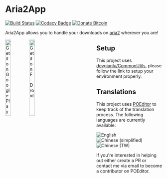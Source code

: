 # Aria2App
[![Build Status](https://travis-ci.com/devgianlu/Aria2App.svg?branch=master)](https://travis-ci.com/devgianlu/Aria2App)
[![Codacy Badge](https://api.codacy.com/project/badge/Grade/114416a87cef4df8b99565f029711869)](https://www.codacy.com/manual/devgianlu/Aria2App?utm_source=github.com&amp;utm_medium=referral&amp;utm_content=devgianlu/Aria2App&amp;utm_campaign=Badge_Grade)
[![Donate Bitcoin](https://img.shields.io/badge/donate-bitcoin-orange.svg)](https://gianlu.xyz/donate/)

Aria2App allows you to handle your downloads on [aria2](https://github.com/aria2/aria2) wherever you are!

<div style='float:left'>
<a href='https://play.google.com/store/apps/details?id=com.gianlu.aria2app&pcampaignid=MKT-Other-global-all-co-prtnr-py-PartBadge-Mar2515-1'><img alt='Get it on Google Play' src='https://play.google.com/intl/en_us/badges/images/generic/en_badge_web_generic.png' width='25%' /></a>
<a href='https://f-droid.org/app/com.gianlu.aria2app'><img src='https://f-droid.org/badge/get-it-on.png' alt='Get it on F-Droid' width='25%' /></a>
</div>

## Setup
This project uses [devgianlu/CommonUtils](https://github.com/devgianlu/CommonUtils), please follow the link to setup your environment properly.

## Translations
This project uses [POEditor](https://poeditor.com/) to keep track of the translation process. The following languages are currently available:

![English](https://gianlu.xyz/poeditor-badge?id=287717&lang=en)
![Chinese (simplified)](https://gianlu.xyz/poeditor-badge?id=287717&lang=zh-Hans)
![Chinese (TW)](https://gianlu.xyz/poeditor-badge?id=287717&lang=zh-TW)

If you're interested in helping out either create a PR or contact me via email to become a contributor on POEditor.

